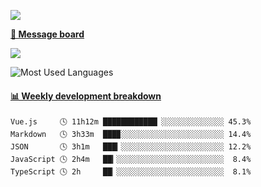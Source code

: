 [![](https://count.getloli.com/get/@SmaIIstars.github.readme)](https://count.getloli.com/)


[**💬 Message board**](https://chat.getloli.com/room/@SmaIIstars.github)

[![](https://chat.getloli.com/room/@SmaIIstars.github/svg?width=600&height=100&limit=20&theme=light&fontSize=14)](https://chat.getloli.com/room/@SmaIIstars.github)


![Most Used Languages](https://github-readme-stats.vercel.app/api/top-langs/?username=SmaIIstars&theme=dark&layout=compact)

<!-- waka-box start -->
#### <a href="https://gist.github.com/e31f5e1b7a15ee54e2fc8fca68aa5e2b" target="_blank">📊 Weekly development breakdown</a>
```text
Vue.js     🕓 11h12m ████████████▏░░░░░░░░░░░░░░ 45.3%
Markdown   🕓 3h33m  ███▉░░░░░░░░░░░░░░░░░░░░░░░ 14.4%
JSON       🕓 3h1m   ███▎░░░░░░░░░░░░░░░░░░░░░░░ 12.2%
JavaScript 🕓 2h4m   ██▎░░░░░░░░░░░░░░░░░░░░░░░░  8.4%
TypeScript 🕓 2h     ██▏░░░░░░░░░░░░░░░░░░░░░░░░  8.1%
```
<!-- Powered by https://github.com/YouEclipse/waka-box-go . -->
<!-- waka-box end -->
